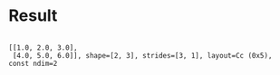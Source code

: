 # Result

```

[[1.0, 2.0, 3.0],
 [4.0, 5.0, 6.0]], shape=[2, 3], strides=[3, 1], layout=Cc (0x5), const ndim=2

```
